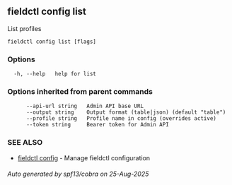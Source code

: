 ## fieldctl config list

List profiles

```
fieldctl config list [flags]
```

### Options

```
  -h, --help   help for list
```

### Options inherited from parent commands

```
      --api-url string   Admin API base URL
      --output string    Output format (table|json) (default "table")
      --profile string   Profile name in config (overrides active)
      --token string     Bearer token for Admin API
```

### SEE ALSO

* [fieldctl config](fieldctl_config.md)	 - Manage fieldctl configuration

###### Auto generated by spf13/cobra on 25-Aug-2025
